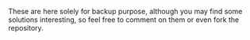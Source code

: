 These are here solely for backup purpose, although you may find some solutions interesting, so feel free to comment on them or even fork the repository.